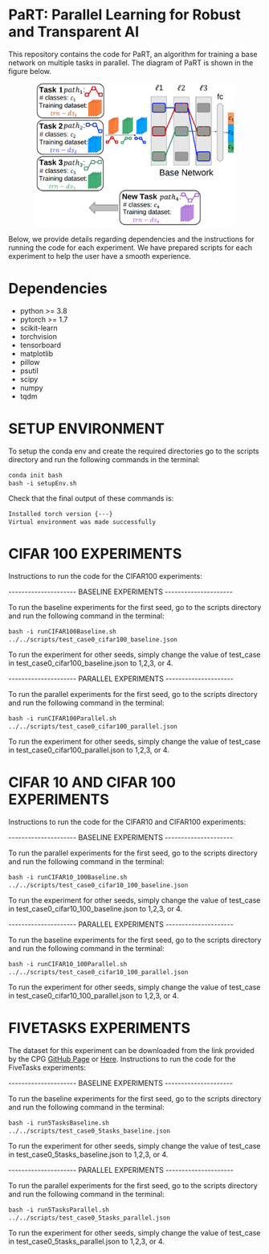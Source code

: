 # PaRT: Parallel Learning for Robust and Transparent AI

This repository contains the code for PaRT, an algorithm for training a base network on multiple tasks in parallel. The diagram of PaRT is shown in the figure below. 

<p align="center">
<img src="ParallelDiagram.png" width=400>
</p>

Below, we provide details regarding dependencies and the instructions for running the code for each experiment. We have prepared scripts for each experiment to help the user have a smooth experience. 

# Dependencies
- python >= 3.8
- pytorch >= 1.7
- scikit-learn
- torchvision
- tensorboard
- matplotlib
- pillow
- psutil
- scipy
- numpy
- tqdm


# SETUP ENVIRONMENT 
To setup the conda env and create the required directories go to the scripts directory and run the following commands in the terminal:

```
conda init bash
bash -i setupEnv.sh
```

Check that the final output of these commands is:
```
Installed torch version {---}
Virtual environment was made successfully
```

# CIFAR 100 EXPERIMENTS 

Instructions to run the code for the CIFAR100 experiments: 

---------------------  BASELINE EXPERIMENTS --------------------- 

To run the baseline experiments for the first seed, go to the scripts directory and run the following command in the terminal:

```
bash -i runCIFAR100Baseline.sh ../../scripts/test_case0_cifar100_baseline.json
```

To run the experiment for other seeds, simply change the value of test_case in test_case0_cifar100_baseline.json to 1,2,3, or 4.

---------------------  PARALLEL EXPERIMENTS --------------------- 

To run the parallel experiments for the first seed, go to the scripts directory and run the following command in the terminal:

```
bash -i runCIFAR100Parallel.sh ../../scripts/test_case0_cifar100_parallel.json
```

To run the experiment for other seeds, simply change the value of test_case in test_case0_cifar100_parallel.json to 1,2,3, or 4.

# CIFAR 10 AND CIFAR 100 EXPERIMENTS 

Instructions to run the code for the CIFAR10 and CIFAR100 experiments: 

---------------------  BASELINE EXPERIMENTS --------------------- 

To run the parallel experiments for the first seed, go to the scripts directory and run the following command in the terminal:

```
bash -i runCIFAR10_100Baseline.sh ../../scripts/test_case0_cifar10_100_baseline.json
```

To run the experiment for other seeds, simply change the value of test_case in test_case0_cifar10_100_baseline.json to 1,2,3, or 4.


---------------------  PARALLEL EXPERIMENTS --------------------- 

To run the baseline experiments for the first seed, go to the scripts directory and run the following command in the terminal:

```
bash -i runCIFAR10_100Parallel.sh ../../scripts/test_case0_cifar10_100_parallel.json
```

To run the experiment for other seeds, simply change the value of test_case in test_case0_cifar10_100_parallel.json to 1,2,3, or 4.

# FIVETASKS EXPERIMENTS 

The dataset for this experiment can be downloaded from the link provided by the CPG [GitHub Page](https://github.com/ivclab/CPG) or [Here](https://drive.google.com/file/d/1a-FiCtYO_7nRcI9eIHrlZysq_0N3Sh2P/view). Instructions to run the code for the FiveTasks experiments: 

---------------------  BASELINE EXPERIMENTS --------------------- 

To run the baseline experiments for the first seed, go to the scripts directory and run the following command in the terminal:

```
bash -i run5TasksBaseline.sh ../../scripts/test_case0_5tasks_baseline.json
```

To run the experiment for other seeds, simply change the value of test_case in test_case0_5tasks_baseline.json to 1,2,3, or 4.


---------------------  PARALLEL EXPERIMENTS --------------------- 

To run the parallel experiments for the first seed, go to the scripts directory and run the following command in the terminal:

```
bash -i run5TasksParallel.sh ../../scripts/test_case0_5tasks_parallel.json
```

To run the experiment for other seeds, simply change the value of test_case in test_case0_5tasks_parallel.json to 1,2,3, or 4.




